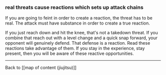 ### real threats cause reactions which sets up attack chains

If you are going to feint in order to create a reaction, the threat has to be real. The attack must have substance in order to create a true reaction. 

If you just reach down and hit the knee, that's not a takedown threat. If you combine that reach out with a level change and a quick snap forward, your opponent will genuinely defend. That defense is a reaction. Read these reactions take advantage of them. If you stay in the experience, stay present, then you will be aware of these reactive opportunities.

---

Back to [[map of content (jiujitsu)]]